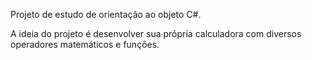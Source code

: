 Projeto de estudo de orientação ao objeto C#. 

A ideia do projeto é desenvolver sua própria calculadora com diversos operadores matemáticos e funções. 

